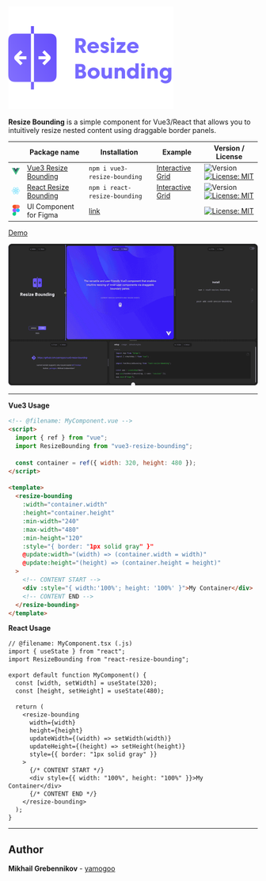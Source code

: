 ![image](/shared/images/resize-bounding-w-descriptor.svg)

**Resize Bounding** is a simple component for Vue3/React that allows you to intuitively resize nested content using draggable border panels.

|                                         | Package name                                                           | Installation                                                     | Example                                                                                                                                          | Version / License                                                                                                                             |
| --------------------------------------- | ---------------------------------------------------------------------- | ---------------------------------------------------------------- | ------------------------------------------------------------------------------------------------------------------------------------------------ | --------------------------------------------------------------------------------------------------------------------------------------------- |
| ![image](/shared/images/vue-logo.svg)   | [Vue3 Resize Bounding](/packages/vue/vue3-resize-bounding/README.md)   | `npm i vue3-resize-bounding`                                     | [Interactive Grid](https://github.com/yamogoo/resize-bounding/blob/v2.0.1/packages/vue/playground/vite-app/src/components/InteractiveGrid.vue)   | ![Version](https://img.shields.io/badge/version-2.0.1-green) [![License: MIT](https://img.shields.io/badge/License-MIT-green.svg)](./LICENSE) |
| ![image](/shared/images/react-logo.svg) | [React Resize Bounding](/packages/vue/react-resize-bounding/README.md) | `npm i react-resize-bounding`                                    | [Interactive Grid](https://github.com/yamogoo/resize-bounding/blob/v2.0.1/packages/react/playground/vite-app/src/components/InteractiveGrid.tsx) | ![Version](https://img.shields.io/badge/version-1.0.1-blue) [![License: MIT](https://img.shields.io/badge/License-MIT-blue.svg)](./LICENSE)   |
| ![image](/shared/images/figma-logo.svg) | UI Component for Figma                                                 | [link](https://www.figma.com/community/file/1392603830584852243) |                                                                                                                                                  | [![License: MIT](https://img.shields.io/badge/License-CCBY4.0-red.svg)](https://creativecommons.org/licenses/by/4.0/)                         |

[Demo](https://resize-bounding.netlify.app/)

![image](https://raw.githubusercontent.com/yamogoo/resize-bounding/v2.0.1/shared/images/resize-bounding.gif)

---

**Vue3 Usage**

```html
<!-- @filename: MyComponent.vue -->
<script>
  import { ref } from "vue";
  import ResizeBounding from "vue3-resize-bounding";

  const container = ref({ width: 320, height: 480 });
</script>

<template>
  <resize-bounding
    :width="container.width"
    :height="container.height"
    :min-width="240"
    :max-width="480"
    :min-height="120"
    :style="{ border: "1px solid gray" }"
    @update:width="(width) => (container.width = width)"
    @update:height="(height) => (container.height = height)"
  >
    <!-- CONTENT START -->
    <div :style="{ width:'100%'; height: '100%' }">My Container</div>
    <!-- CONTENT END -->
  </resize-bounding>
</template>
```

**React Usage**

```tsx
// @filename: MyComponent.tsx (.js)
import { useState } from "react";
import ResizeBounding from "react-resize-bounding";

export default function MyComponent() {
  const [width, setWidth] = useState(320);
  const [height, setHeight] = useState(480);

  return (
    <resize-bounding
      width={width}
      height={height}
      updateWidth={(width) => setWidth(width)}
      updateHeight={(height) => setHeight(height)}
      style={{ border: "1px solid gray" }}
    >
      {/* CONTENT START */}
      <div style={{ width: "100%", height: "100%" }}>My Container</div>
      {/* CONTENT END */}
    </resize-bounding>
  );
}
```

---

## Author

**Mikhail Grebennikov** - [yamogoo](https://github.com/yamogoo)
